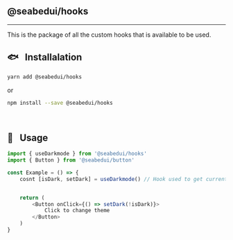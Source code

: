 ## @seabedui/hooks
---
This is the package of all the custom hooks that is available to be used.

## 🐟 &nbsp; Installalation
```sh
yarn add @seabedui/hooks
```
or
```sh
npm install --save @seabedui/hooks
```


<br/>

## 🐋 &nbsp; Usage

```typescript
import { useDarkmode } from '@seabedui/hooks'
import { Button } from '@seabedui/button'

const Example = () => {
    cosnt [isDark, setDark] = useDarkmode() // Hook used to get current theme setting and set currrent theme


    return (
        <Button onClick={() => setDark(!isDark)}>
            Click to change theme
        </Button>
    )
}
```
